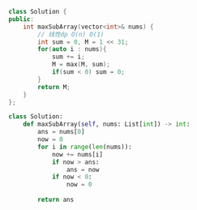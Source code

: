 <!--
 * @Author: yitong 2969413251@qq.com
 * @Date: 2023-06-04 16:58:58
-->
```cpp
class Solution {
public:
    int maxSubArray(vector<int>& nums) {
        // 线性dp O(n) O(1)
        int sum = 0, M = 1 << 31;
        for(auto i : nums){
            sum += i;
            M = max(M, sum);
            if(sum < 0) sum = 0;
        }
        return M;
    }
};
```


```python
class Solution:
    def maxSubArray(self, nums: List[int]) -> int:
        ans = nums[0]
        now = 0
        for i in range(len(nums)):
            now += nums[i]
            if now > ans:
                ans = now
            if now < 0:
                now = 0
        
        return ans
```
